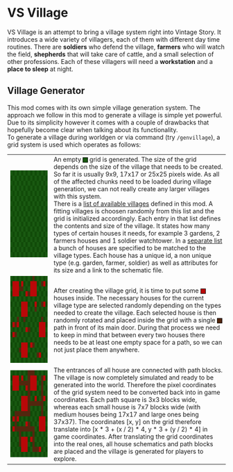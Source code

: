 # VS Village

VS Village is an attempt to bring a village system right into Vintage Story. It introduces a wide variety of villagers, each of them with different day time routines. There are __soldiers__ who defend the village, __farmers__ who will watch the field, __shepherds__ that will take care of cattle, and a small selection of other professions. Each of these villagers will need a __workstation__ and a __place to sleep__ at night.

## Village Generator

This mod comes with its own simple village generation system. The approach we follow in this mod to generate a village is simple yet powerful. Due to its simplicity however it comes with a couple of drawbacks that hopefully become clear when talking about its functionality.\
To generate a village during worldgen or via command (try `/genvillage`), a grid system is used which operates as follows:

<style type="text/css">
.table  {border-collapse:collapse;border-width:0px;}
.row{border-color:black;border-style:solid;border-width:0px;}
.cell{border-color:black;border-style:solid;border-width:0px;max-width:800px}
.bitmap {width: 200px; height:200px;image-rendering: pixelated;}
.box {height: 10px;width: 10px;border: 1px solid black;clear: both;display:inline-block;vertical-align: middle}
.red {background-color: #b90808;}
.green {background-color: #195911;}
.brown {background-color: #52270e;}
</style>
<table class="table">
    <tr class="row">
        <td class="cell">
            <img src="doc/plain-village.png"
            alt="Plain Village"
            class="bitmap" />
        </td>
        <td class="cell">
            An empty <span class="box green"></span> grid is generated. The size of the grid depends on the size of the village that needs to be created. So far it is usually 9x9, 17x17 or 25x25 pixels wide. As all of the affected chunks need to be loaded during village generation, we can not really create any larger villages with this system.<br/>There is a <a href="resources/assets/vsvillage/config/villagetypes.json">list of available villages</a> defined in this mod. A fitting villages is choosen randomly from this list and the grid is initialized accordingly. Each entry in that list defines the contents and size of the village. It states how many types of certain houses it needs, for example 3 gardens, 2 farmers houses and 1 soldier watchtower. In a <a href="resources/assets/vsvillage/config/villagestructures.json">separate list</a> a bunch of houses are specified to be matched to the village types. Each house has a unique id, a non unique type (e.g. garden, farmer, soldier) as well as attributes for its size and a link to the schematic file.
        </td>
    </tr>
    <tr class="row">
        <td class="cell">
            <img src="doc/houses-village.png"
            alt="Complete Village"
            class="bitmap" />
        </td>
        <td class="cell">
            After creating the village grid, it is time to put some <span class="box red"></span> houses inside. The necessary houses for the current village type are selected randomly depending on the types needed to create the village. Each selected house is then randomly rotated and placed inside the grid with a single <span class="box brown"></span> path in front of its main door. During that process we need to keep in mind that between every two houses there needs to be at least one empty space for a path, so we can not just place them anywhere.
        </td>
    </tr>
    <tr class="row">
        <td class="cell">
            <img src="doc/full-village.png"
            alt="Complete Village"
            class="bitmap" />
        </td>
        <td class="cell">
            The entrances of all house are connected with path blocks. The village is now completely simulated and ready to be generated into the world. Therefore the pixel coordinates of the grid system need to be converted back into in game coordinates. Each path square is 3x3 blocks wide, whereas each small house is 7x7 blocks wide (with medium houses being 17x17 and large ones being 37x37). The coordinates [x, y] on the grid therefore translate into [x * 3 + (x / 2) * 4, y * 3 + (y / 2) * 4] in game coordinates. After translating the grid coordinates into the real ones, all house schematics and path blocks are placed and the village is generated for players to explore.
        </td>
    </tr>
</table>